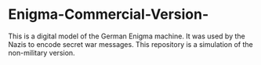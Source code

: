 # Enigma-Commercial-Version-
This is a digital model of the German Enigma machine.  It was used by the Nazis to encode secret war messages.  This repository is a simulation of the non-military version.
